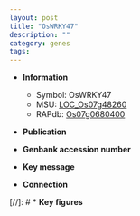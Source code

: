 ```yaml
---
layout: post
title: "OsWRKY47"
description: ""
category: genes
tags: 
---
```


* **Information**  
    + Symbol: OsWRKY47  
    + MSU: [LOC_Os07g48260](http://rice.uga.edu/cgi-bin/ORF_infopage.cgi?orf=LOC_Os07g48260)  
    + RAPdb: [Os07g0680400](http://rapdb.dna.affrc.go.jp/viewer/gbrowse_details/irgsp1?name=Os07g0680400)  

* **Publication**  

* **Genbank accession number**  

* **Key message**  

* **Connection**  

[//]: # * **Key figures**  



